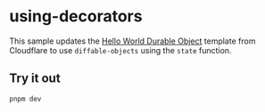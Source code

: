 # using-decorators

This sample updates the [Hello World Durable Object](https://github.com/cloudflare/workers-sdk/tree/main/packages/create-cloudflare/templates/hello-world-durable-object/ts) template from Cloudflare to use `diffable-objects` using the `state` function.

## Try it out

```
pnpm dev
```
